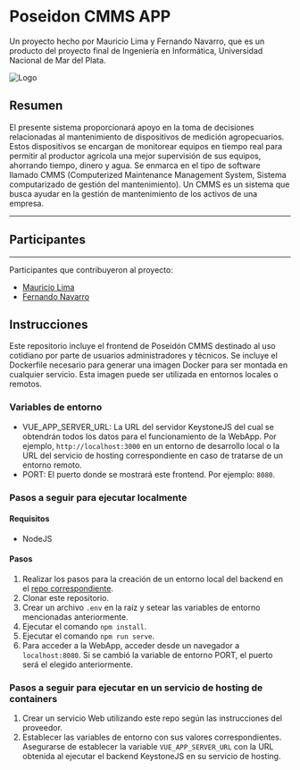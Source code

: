 # Poseidon CMMS APP
Un proyecto hecho por Mauricio Lima y Fernando Navarro, que es un producto del proyecto final de Ingeniería en Informática, Universidad Nacional de Mar del Plata.

![Logo](https://i.ibb.co/cNmHj0P/logo256.png)

## Resumen

El presente sistema proporcionará apoyo en la toma de decisiones relacionadas al mantenimiento de dispositivos de medición agropecuarios. Estos dispositivos se encargan de monitorear equipos en tiempo real para permitir al productor agrícola una mejor supervisión de sus equipos, ahorrando tiempo, dinero y agua. 
Se enmarca en el tipo de software llamado CMMS (Computerized Maintenance Management System, Sistema computarizado de gestión del mantenimiento). Un CMMS es un sistema que busca ayudar en la gestión de mantenimiento de los activos de una empresa. 

***

## Participantes
***
Participantes que contribuyeron al proyecto:
* [Mauricio Lima](https://github.com/NavarroFer) 
* [Fernando Navarro](https://github.com/mau-lima)


## Instrucciones

Este repositorio incluye el frontend de Poseidón CMMS destinado al uso cotidiano por parte de usuarios administradores y técnicos. Se incluye el Dockerfile necesario para generar una imagen Docker para ser montada en cualquier servicio. Esta imagen puede ser utilizada en entornos locales o remotos.

### Variables de entorno

- VUE_APP_SERVER_URL: La URL del servidor KeystoneJS del cual se obtendrán todos los datos para el funcionamiento de la WebApp. Por ejemplo, `http://localhost:3000` en un entorno de desarrollo local o la URL del servicio de hosting correspondiente en caso de tratarse de un entorno remoto.
- PORT: El puerto donde se mostrará este frontend. Por ejemplo: `8080`.

### Pasos a seguir para ejecutar localmente

#### Requisitos

- NodeJS

#### Pasos

1. Realizar los pasos para la creación de un entorno local del backend en el [repo correspondiente](https://github.com/Poseidon-CMMS/Poseidon-CMMS/).
2. Clonar este repositorio.
3. Crear un archivo `.env` en la raíz y setear las variables de entorno mencionadas anteriormente.
4. Ejecutar el comando `npm install`.
5. Ejecutar el comando `npm run serve`.
7. Para acceder a la WebApp, acceder desde un navegador a `localhost:8080`. Si se cambió la variable de entorno PORT, el puerto será el elegido anteriormente.

### Pasos a seguir para ejecutar en un servicio de hosting de containers

1. Crear un servicio Web utilizando este repo según las instrucciones del proveedor.
2. Establecer las variables de entorno con sus valores correspondientes. Asegurarse de establecer la variable `VUE_APP_SERVER_URL` con la URL obtenida al ejecutar el backend KeystoneJS en su servicio de hosting.
